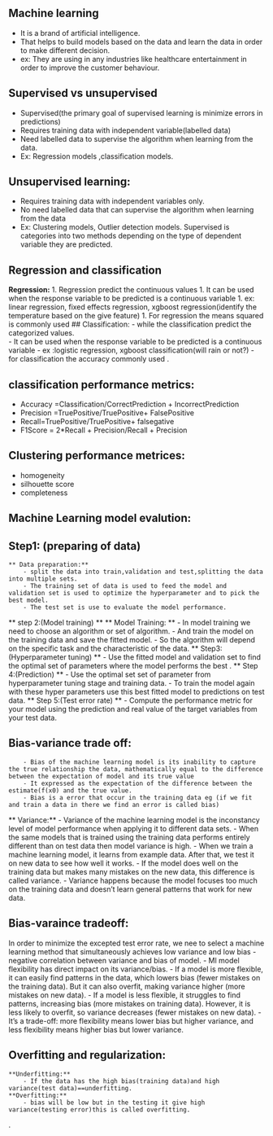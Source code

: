 ## Machine learning 
- It is a brand of artificial intelligence.
- That helps to build models based on the data and learn the data in order to make different decision.
- ex: They are using in any industries like healthcare entertainment in order to improve the customer behaviour.
## Supervised vs unsupervised
- Supervised(the primary goal of supervised learning is minimize errors in predictions)
- Requires training data with independent variable(labelled data)
- Need labelled data to supervise the algorithm when learning from the data.
- Ex: Regression models ,classification models.
## Unsupervised learning:
- Requires training data with independent variables only.
- No need labelled data that can supervise the algorithm when learning from the data
- Ex: Clustering models, Outlier detection models.
Supervised is categories into two methods depending on the type of dependent variable they are predicted.
## Regression and classification 
 **Regression:**
	 1. Regression predict the continuous values
	 1. It can be used when the response variable to be predicted is a continuous variable
	 1. ex: linear regression, fixed effects regression, xgboost regression(identify the temperature based on the give feature)
	 1. For regression the means squared is commonly used
       ## Classification:
	- while the classification predict the categorized values.  
	- It can be used when the response variable to be predicted is a continuous variable
	- ex :logistic regression, xgboost classification(will rain or not?)
	- for classification the accuracy commonly used .
## classification performance metrics:
- Accuracy =Classification/CorrectPrediction + IncorrectPrediction
- Precision =TruePositive/TruePositive+ FalsePositive
- Recall=TruePositive/TruePositive+ falsegative
- F1Score = 2*Recall + Precision/Recall + Precision
## Clustering performance metrices:
- homogeneity
 - silhouette score
- completeness
## Machine Learning model evalution:
## Step1:  (preparing of data)
	** Data preparation:**	
		- split the data into train,validation and test,splitting the data into multiple sets.
		- The training set of data is used to feed the model and validation set is used to optimize the hyperparameter and to pick the best model.
		- The test set is use to evaluate the model performance.
** step 2:(Model training) **
	  ** Model Training: **
		- In model training we need to choose an algorithm or set of algorithm. 
		- And train the model on the training data and save the fitted model.
		- So the algorithm will depend on the specific task and the characteristic of the data.
** Step3:(Hyperparameter tuning) **
		- Use the fitted model and validation  set to find the optimal set of parameters where the model performs the best .
** Step 4:(Prediction) **
		- Use the optimal set set of parameter from hyperparameter tuning stage and training data.
		- To train the model again with these hyper parameters use this best fitted model to predictions on test data.
** Step  5:(Test error rate) **
		- Compute the performance metric for your model using the prediction and real value of the target variables from your test data.
## Bias-variance trade off:
 		- Bias of the machine learning model is its inability to capture the true relationship the data, mathematically equal to the difference between the expectation of model and its true value
  		- It expressed as the expectation of the difference between the estimate(f(x0) and the true value.
		- Bias is a error that occur in the training data eg (if we fit and train a data in there we find an error is called bias)
** Variance:**
		- Variance of the machine learning model is the inconstancy level of model performance when applying it to different data sets.
		- When the same models that is trained using the training data performs entirely different than on test data then model variance is high.
		 - When we train a machine learning model, it learns from example data. After that, we test it on new data to see how well it works.
		- If the model does well on the training data but makes many mistakes on the new data, this difference is called variance.
		- Variance happens because the model focuses too much on the training data and doesn’t learn general patterns that work for new data.
## Bias-varaince tradeoff:
 In order to minimize the excepted test error rate, we nee to select a machine learning method that simultaneously achieves low variance and low bias
	- negative correlation between variance and bias of model.
	- Ml model flexibility has direct impact on its variance/bias.
	- If a model is more flexible, it can easily find patterns in the data, which lowers bias (fewer mistakes on the training data). But it can also overfit, making variance higher (more mistakes on new data).
	 - If a model is less flexible, it struggles to find patterns, increasing bias (more mistakes on training data). However, it is less likely to overfit, so variance decreases (fewer mistakes on new data).
	- It’s a trade-off: more flexibility means lower bias but higher variance, and less flexibility means higher bias but lower variance.
## Overfitting and regularization:
	**Underfitting:**
		- If the data has the high bias(training data)and high variance(test data)==underfitting.
	**Overfitting:**
		- bias will be low but in the testing it give high variance(testing error)this is called overfitting.




.












